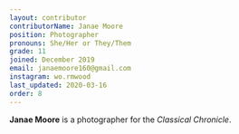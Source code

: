 ```yaml
---
layout: contributor
contributorName: Janae Moore
position: Photographer
pronouns: She/Her or They/Them
grade: 11
joined: December 2019
email: janaemoore160@gmail.com
instagram: wo.rmwood
last_updated: 2020-03-16
order: 8
---
```

**Janae Moore** is a photographer for the *Classical Chronicle*.
